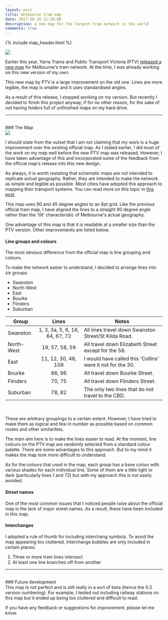 ```yaml
---
layout: post
title: melbourne tram map
date: 2017-10-20 11:30:00
description: a new map for the largest tram network in the world
comments: true
---
```

{% include map_header.html %}

<div class="img_row_map">
	<a href="{{ site.baseurl }}/img/maps/Melbourne_Tram_Route_Map_Schematic_v0.3_web.png"><img class="col three" src="{{ site.baseurl }}/img/maps/Melbourne_Tram_Route_Map_Schematic_v0.3_web.png"></a>
</div>

Earlier this year, Yarra Trams and Public Transport Victoria (PTV) <a href="https://www.ptv.vic.gov.au/news-and-events/news/new-train-network-map-for-victoria/" target="_blank">released a new map</a> for Melbourne's tram network. At the time, I was already working on this new version of my own.

This new map by PTV is a large improvement on the old one. Lines are more legible, the map is smaller and it uses standardised angles.

As a result of this release, I stopped working on my version. But recently I decided to finish this project anyway; if for no other reason, for the sake of not having folders full of unfinished maps on my hard drive.

<hr>
<br/>
### The Map

<div class="img_row">
	<img class="col three" src="{{ site.baseurl }}/img/map_post_headers/2.png">
</div>

I should state from the outset that I am not claiming that my work is a huge improvement over the existing official map. As I stated earlier, I did most of the work on my map well before the new PTV map was released. However, I have taken advantage of this and incorporated some of the feedback from the official map's release into this new design. 

As always, it is worth restating that schematic maps are not intended to replicate actual geography. Rather, they are intended to make the network as simple and legible as possible. Most cities have adopted this approach to mapping their transport systems. You can read more on this topic in <a href="/2017/06/20/what-are-schematic-maps.html">this post</a>.

This map uses 90 and 45 degree angles to an 8pt grid. Like the previous official tram map, I have aligned the lines to a straight 90 degree angle rather than the 'tilt' characteristic of Melbourne's actual geography.

One advantage of this map is that it is readable at a smaller size than the PTV version. Other improvements are listed below.

#### Line groups and colours
The most obvious difference from the official map is line grouping and colours.

To make the network easier to understand, I decided to arrange lines into six groups:
<ul>
	<li>Swanston</li>
	<li>North-West</li>
	<li>East</li>
	<li>Bourke</li>
	<li>Flinders</li>
	<li>Suburban</li>
</ul>

| Group	        | Lines        | Notes |
| ------------- |:-------------:| ----------------|
| Swanston      | 1, 3, 3a, 5, 6, 16, 64, 67, 72 | All lines travel down Swanston Street/St Kilda Road. |
| North-West    | 19, 57, 58, 59      | All travel down Elizabeth Street except for the 58. |
| East 			| 11, 12, 30, 48, 109     |  I would have called this 'Collins' were it not for the 30. |
| Bourke	    | 86, 96      | All travel down Bourke Street. |
| Flinders	    | 70, 75      | All travel down Flinders Street. |
| Suburban      | 78, 82      | The only two lines that do not travel to the CBD. |
<br/>
<br/>
These are arbitrary groupings to a certain extent. However, I have tried to make them as logical and few in number as possible based on common routes and other similarities.

The main aim here is to make the lines easier to read. At the moment, line colours on the PTV map are randomly selected from a standard colour palette. There are some advantages to this approach. But to my mind it makes the map look more difficult to understand.

As for the colours that used in the map, each group has a base colour with various shades for each individual line. Some of them are a little light or dark (particularly lines 1 and 72) but with my approach this is not easily avoided.

#### Street names
One of the most common issues that I noticed people raise about the official map is the lack of major street names. As a result, these have been included in this map.

#### Interchanges
I adopted a rule of thumb for including interchang symbols. To avoid the map appearing too cluttered, interchange bubbles are only included in certain places:
<ol>
	<li>Three or more tram lines intersect</li>
	<li>At least one line branches off from another</li>
</ol>

<hr>
<br/>
### Future development

<br>
This map is not perfect and is still really in a sort of beta (hence the 0.3 version numbering). For example, I tested out including railway stations on this map but it ended up being too cluttered and difficult to read.

If you have any feedback or suggestions for improvement, please let me know.
